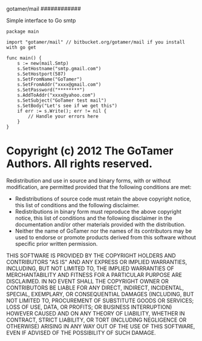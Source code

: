 gotamer/mail
############

Simple interface to Go smtp



	package main
	
	import "gotamer/mail" // bitbucket.org/gotamer/mail if you install with go get
	
	func main() {
		s := new(mail.Smtp)
		s.SetHostname("smtp.gmail.com")
		s.SetHostport(587)
		s.SetFromName("GoTamer")
		s.SetFromAddr("xxxx@gmail.com")
		s.SetPassword("********")
		s.AddToAddr("xxxx@yahoo.com")
		s.SetSubject("GoTamer test mail")
		s.SetBody("Let's see if we get this")
		if err := s.Write(); err != nil {
			// Handle your errors here
		}
	}
	





Copyright (c) 2012 The GoTamer Authors. All rights reserved.
============================================================
Redistribution and use in source and binary forms, with or without
modification, are permitted provided that the following conditions are
met:

   * Redistributions of source code must retain the above copyright
notice, this list of conditions and the following disclaimer.
   * Redistributions in binary form must reproduce the above
copyright notice, this list of conditions and the following disclaimer
in the documentation and/or other materials provided with the
distribution.
   * Neither the name of GoTamer nor the names of its
contributors may be used to endorse or promote products derived from
this software without specific prior written permission.

THIS SOFTWARE IS PROVIDED BY THE COPYRIGHT HOLDERS AND CONTRIBUTORS
"AS IS" AND ANY EXPRESS OR IMPLIED WARRANTIES, INCLUDING, BUT NOT
LIMITED TO, THE IMPLIED WARRANTIES OF MERCHANTABILITY AND FITNESS FOR
A PARTICULAR PURPOSE ARE DISCLAIMED. IN NO EVENT SHALL THE COPYRIGHT
OWNER OR CONTRIBUTORS BE LIABLE FOR ANY DIRECT, INDIRECT, INCIDENTAL,
SPECIAL, EXEMPLARY, OR CONSEQUENTIAL DAMAGES (INCLUDING, BUT NOT
LIMITED TO, PROCUREMENT OF SUBSTITUTE GOODS OR SERVICES; LOSS OF USE,
DATA, OR PROFITS; OR BUSINESS INTERRUPTION) HOWEVER CAUSED AND ON ANY
THEORY OF LIABILITY, WHETHER IN CONTRACT, STRICT LIABILITY, OR TORT
(INCLUDING NEGLIGENCE OR OTHERWISE) ARISING IN ANY WAY OUT OF THE USE
OF THIS SOFTWARE, EVEN IF ADVISED OF THE POSSIBILITY OF SUCH DAMAGE.